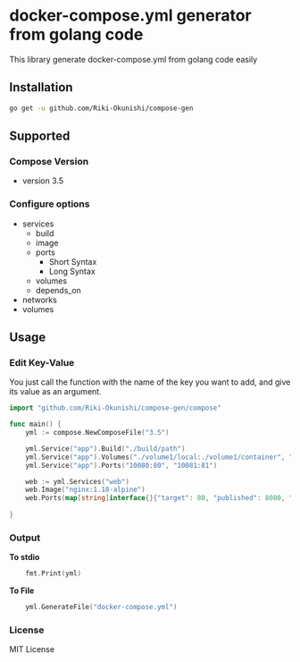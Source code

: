 # docker-compose.yml generator from golang code
This library generate docker-compose.yml from golang code easily

## Installation
```bash
go get -u github.com/Riki-Okunishi/compose-gen
```

## Supported

### Compose Version
+ version 3.5

### Configure options
+ services
  + build
  + image
  + ports
    + Short Syntax
    + Long Syntax
  + volumes
  + depends_on
+ networks
+ volumes

## Usage

### Edit Key-Value
You just call the function with the name of the key you want to add, and give its value as an argument.

```go
import "github.com/Riki-Okunishi/compose-gen/compose"

func main() {
    yml := compose.NewComposeFile("3.5")

    yml.Service("app").Build("./build/path")
    yml.Service("app").Volumes("./volume1/local:./volume1/container", "./volume2/local:./volume2/container")
    yml.Service("app").Ports("10080:80", "10081:81")

    web := yml.Services("web")
    web.Image("nginx:1.18-alpine")
    web.Ports(map[string]interface{}{"target": 80, "published": 8080, "protocol": "tcp", "mode": "host"})
    
}
```

### Output

**To stdio**

```go
    fmt.Print(yml)
```

**To File**
```go
    yml.GenerateFile("docker-compose.yml")
```

### License
MIT License
